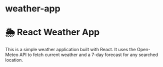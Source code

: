 # weather-app

<h1>🌦️ React Weather App</h1>

<p>This is a simple weather application built with React. It uses the Open-Meteo API to fetch current weather and a 7-day forecast for any searched location.</p>
